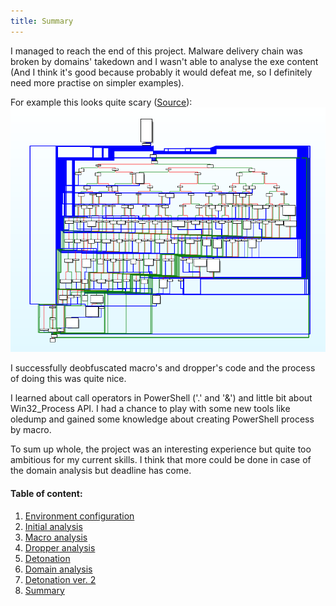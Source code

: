 ```yaml
---
title: Summary
---
```


I managed to reach the end of this project. Malware delivery chain was broken by domains' takedown and I wasn't able to analyse the exe content (And I think it's good because probably it would defeat me, so I definitely need more practise on simpler examples).

For example this looks quite scary ([Source](https://www.cert.pl/en/news/single/whats-up-emotet/)):
![](img/emotet_main.png)

I successfully deobfuscated macro's and dropper's code and the process of doing this was quite nice.

I learned about call operators in PowerShell ('.' and '&') and little bit about Win32_Process API. 
I had a chance to play with some new tools like oledump and gained some knowledge about creating PowerShell process by macro.

To sum up whole, the project was an interesting experience but quite too ambitious for my current skills. I think that more could be done in case of the domain analysis but deadline has come.

#### Table of content:

1.  [Environment configuration](/blog/first-steps-in-re/environment-configuration)
2.  [Initial analysis](/blog/first-steps-in-re/initial-analysis)
3.  [Macro analysis](/blog/first-steps-in-re/macro-analysis)
4.  [Dropper analysis](/blog/first-steps-in-re/dropper-analysis)
5.  [Detonation](/blog/first-steps-in-re/detonation)
7.  [Domain analysis](/blog/first-steps-in-re/domain-analysis)
8.  [Detonation ver. 2](/blog/first-steps-in-re/detonation-v2)
9.  [Summary](/blog/first-steps-in-re/summary)
